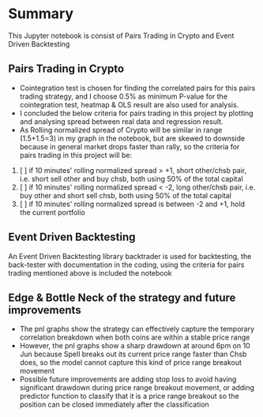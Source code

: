 # Summary
This Jupyter notebook is consist of Pairs Trading in Crypto and Event Driven Backtesting

## Pairs Trading in Crypto

- Cointegration test is chosen for finding the correlated pairs for this pairs trading strategy, and I choose 0.5% as minimum P-value for the cointegration test, heatmap & OLS result are also used for analysis.
- I concluded the below criteria for pairs trading in this project by plotting and analysing spread between real data and regression result.
- As Rolling normalized spread of Crypto will be similar in range (1.5+1.5=3) in my graph in the notebook, but are skewed to downside because in general market drops faster than rally, so the criteria for pairs trading in this project will be:


1. [ ] if 10 minutes' rolling normalized spread > +1, short other/chsb pair, i.e. short sell other and buy chsb, both using 50% of the total capital
2. [ ] if 10 minutes' rolling normalized spread < -2, long other/chsb pair, i.e. buy other and short sell chsb, both using 50% of the total capital
3. [ ] if 10 minutes' rolling normalized spread is between -2 and +1, hold the current portfolio

## Event Driven Backtesting

An Event Driven Backtesting library backtrader is used for backtesting, the back-tester with documentation in the coding, using the criteria for pairs trading mentioned above is included the notebook

## Edge & Bottle Neck of the strategy and future improvements

- The pnl graphs show the strategy can effectively capture the temporary correlation breakdown when both coins are within a stable price range
- However, the pnl graphs show a sharp drawdown at around 6pm on 10 Jun because Spell breaks out its current price range faster than Chsb does, so the model cannot capture this kind of price range breakout movement
- Possible future improvements are adding stop loss to avoid having significant drawdown during price range breakout movement, or adding predictor function to classify that it is a price range breakout so the position can be closed immediately after the classification
